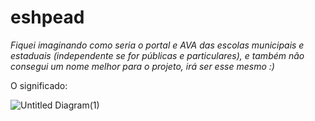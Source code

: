 # eshpead

<i>Fiquei imaginando como seria o portal e AVA das escolas municipais e estaduais (independente se for públicas e particulares), e também não consegui um nome melhor para o projeto, irá ser esse mesmo :)</i>

O significado:

![Untitled Diagram(1)](https://user-images.githubusercontent.com/29151587/120912007-1e288a00-c662-11eb-84e5-f4b62a19a9e7.jpg)
